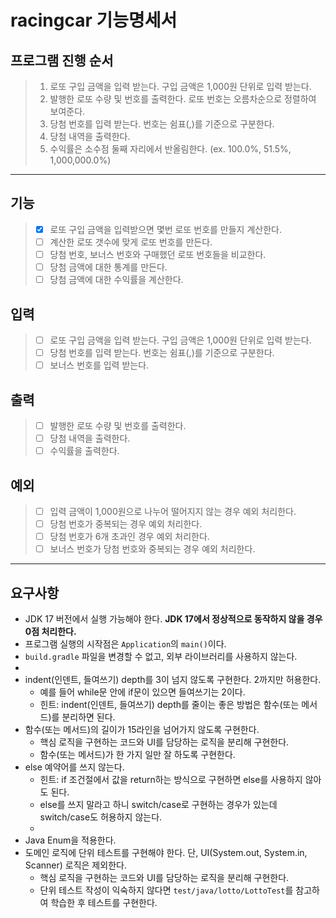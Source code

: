 # racingcar 기능명세서

## 프로그램 진행 순서

> 1. 로또 구입 금액을 입력 받는다. 구입 금액은 1,000원 단위로 입력 받는다.
> 2. 발행한 로또 수량 및 번호를 출력한다. 로또 번호는 오름차순으로 정렬하여 보여준다.
> 3. 당첨 번호를 입력 받는다. 번호는 쉼표(,)를 기준으로 구분한다.
> 4. 당첨 내역을 출력한다.
> 5. 수익률은 소수점 둘째 자리에서 반올림한다. (ex. 100.0%, 51.5%, 1,000,000.0%)
-----------------------------------------------------
## 기능

> * [X] 로또 구입 금액을 입력받으면 몇번 로또 번호를 만들지 계산한다.
> * [ ] 계산한 로또 갯수에 맞게 로또 번호를 만든다.
> * [ ] 당첨 번호, 보너스 번호와 구매했던 로또 번호들을 비교한다.
> * [ ] 당첨 금액에 대한 통계를 만든다.
> * [ ] 당첨 금액에 대한 수익률을 계산한다.

## 입력

> * [ ] 로또 구입 금액을 입력 받는다. 구입 금액은 1,000원 단위로 입력 받는다.
> * [ ] 당첨 번호를 입력 받는다. 번호는 쉼표(,)를 기준으로 구분한다.
> * [ ] 보너스 번호를 입력 받는다.

## 출력

> * [ ] 발행한 로또 수량 및 번호를 출력한다.
> * [ ] 당첨 내역을 출력한다.
> * [ ] 수익률을 출력한다.

## 예외

> * [ ] 입력 금액이 1,000원으로 나누어 떨어지지 않는 경우 예외 처리한다.
> * [ ] 당첨 번호가 중복되는 경우 예외 처리한다.
> * [ ] 당첨 번호가 6개 초과인 경우 예외 처리한다.
> * [ ] 보너스 번호가 당첨 번호와 중복되는 경우 예외 처리한다.
-----------------------------------------------

## 요구사항
- JDK 17 버전에서 실행 가능해야 한다. **JDK 17에서 정상적으로 동작하지 않을 경우 0점 처리한다.**
- 프로그램 실행의 시작점은 `Application`의 `main()`이다.
- `build.gradle` 파일을 변경할 수 없고, 외부 라이브러리를 사용하지 않는다.
- 
- indent(인덴트, 들여쓰기) depth를 3이 넘지 않도록 구현한다. 2까지만 허용한다.
    - 예를 들어 while문 안에 if문이 있으면 들여쓰기는 2이다.
    - 힌트: indent(인덴트, 들여쓰기) depth를 줄이는 좋은 방법은 함수(또는 메서드)를 분리하면 된다.
- 함수(또는 메서드)의 길이가 15라인을 넘어가지 않도록 구현한다.
    - 핵심 로직을 구현하는 코드와 UI를 담당하는 로직을 분리해 구현한다.
    - 함수(또는 메서드)가 한 가지 일만 잘 하도록 구현한다.
- else 예약어를 쓰지 않는다.
    - 힌트: if 조건절에서 값을 return하는 방식으로 구현하면 else를 사용하지 않아도 된다.
    - else를 쓰지 말라고 하니 switch/case로 구현하는 경우가 있는데 switch/case도 허용하지 않는다.
    - 
- Java Enum을 적용한다.
- 도메인 로직에 단위 테스트를 구현해야 한다. 단, UI(System.out, System.in, Scanner) 로직은 제외한다.
    - 핵심 로직을 구현하는 코드와 UI를 담당하는 로직을 분리해 구현한다.
    - 단위 테스트 작성이 익숙하지 않다면 `test/java/lotto/LottoTest`를 참고하여 학습한 후 테스트를 구현한다.
